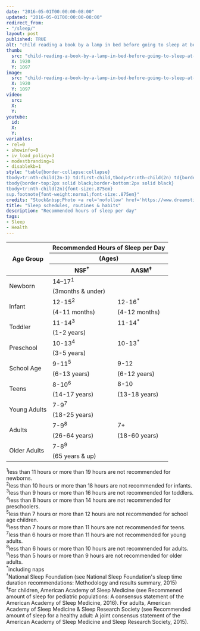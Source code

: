 ```yaml
---
date: "2016-05-01T00:00:00-08:00"
updated: "2016-05-01T00:00:00-08:00"
redirect_from:
- "/sleep/"
layout: post
published: TRUE
alt: "child reading a book by a lamp in bed before going to sleep at bedtime"
thumb:
  src: "child-reading-a-book-by-a-lamp-in-bed-before-going-to-sleep-at-bedtime.jpg"
  X: 1920
  Y: 1097
image:
  src: "child-reading-a-book-by-a-lamp-in-bed-before-going-to-sleep-at-bedtime.jpg"
  X: 1920
  Y: 1097
video:
  src:
  X:
  Y:
youtube:
  id:
  X:
  Y:
variables:
- rel=0
- showinfo=0
- iv_load_policy=3
- modestbranding=1
- disablekb=1
style: "table{border-collapse:collapse}
tbody>tr:nth-child(2n-1) td:first-child,tbody>tr:nth-child(2n) td{border-bottom:1px solid black}
tbody{border-top:2px solid black;border-bottom:2px solid black}
tbody>tr:nth-child(2n){font-size:.875em}
sup.footnote{font-weight:normal;font-size:.875em}"
credits: "Stock&nbsp;Photo <a rel='nofollow' href='https://www.dreamstime.com/stock-photo-preteen-handsome-boy-read-book-lamp-sleep-image58081725' target='_blank'>&copy;</a>&nbsp;Ulianna19970"
title: "Sleep schedules, routines & habits"
description: "Recommended hours of sleep per day"
tags:
- Sleep
- Health
---
```

<table class="center">
	<thead>
		<tr>
			<th rowspan="3">Age Group</th>
			<th colspan="2">Recommended Hours of Sleep per Day</th>
		</tr>
		<tr><th colspan="2">(Ages)</th></tr>
		<tr>
			<th>NSF<sup class="footnote">&dagger;</sup></th>
			<th>AASM<sup class="footnote">&Dagger;</sup></th>
		</tr>
	</thead>
	<tbody>
		<tr>
			<td rowspan="2">Newborn</td>
			<td>14–17<sup>1</sup></td>
			<td></td>
		</tr>
		<tr><td>(3months & under)</td><td></td></tr>
		<tr>
			<td rowspan="2">Infant</td>
			<td>12-15<sup>2</sup></td>
			<td>12-16<sup class="footnote">*</sup></td>
		</tr>
		<tr>
			<td>(4-11 months)</td>
			<td>(4-12 months)</td>
		</tr>
		<tr>
			<td rowspan="2">Toddler</td>
			<td>11-14<sup>3</sup></td>
			<td>11-14<sup class="footnote">*</sup></td>
		</tr>
		<tr><td colspan="2">(1-2 years)</td></tr>
		<tr>
			<td rowspan="2">Preschool</td>
			<td>10-13<sup>4</sup></td>
			<td>10-13<sup class="footnote">*</sup></td>
		</tr>
		<tr><td colspan="2">(3-5 years)</td></tr>
		<tr>
			<td rowspan="2">School Age<br></td>
			<td>9-11<sup>5</sup></td>
			<td>9-12</td>
		</tr>
		<tr>
			<td>(6-13 years)</td>
			<td>(6-12 years)</td>
		</tr>
		<tr>
			<td rowspan="2">Teens</td>
			<td>8-10<sup>6</sup></td>
			<td>8-10</td>
		</tr>
		<tr>
			<td>(14-17 years)</td>
			<td>(13-18 years)</td>
		</tr>
		<tr>
			<td rowspan="2">Young Adults</td>
			<td>7-9<sup>7</sup></td>
			<td></td>
		</tr>
		<tr>
			<td>(18-25 years)</td>
			<td></td>
		</tr>
		<tr>
			<td rowspan="2">Adults</td>
			<td>7-9<sup>8</sup></td>
			<td>7+</td>
		</tr>
		<tr>
			<td>(26-64 years)</td>
			<td>(18-60 years)</td>
		</tr>
		<tr>
			<td rowspan="2">Older Adults</td>
			<td>7-8<sup>9</sup></td>
			<td></td>
		</tr>
		<tr>
			<td>(65 years & up)</td>
			<td></td>
		</tr>
	</tbody>
</table>
<div>
	<sup>1</sup>less than 11 hours or more than 19 hours are not recommended for newborns.<br>
	<sup>2</sup>less than 10 hours or more than 18 hours are not recommended for infants.<br>
	<sup>3</sup>less than 9 hours or more than 16 hours are not recommended for toddlers.<br>
	<sup>4</sup>less than 8 hours or more than 14 hours are not recommended for preschoolers.<br>
	<sup>5</sup>less than 7 hours or more than 12 hours are not recommended for school age children.<br>
	<sup>6</sup>less than 7 hours or more than 11 hours are not recommended for teens.<br>
	<sup>7</sup>less than 6 hours or more than 11 hours are not recommended for young adults.<br>
	<sup>8</sup>less than 6 hours or more than 10 hours are not recommended for adults.<br>
	<sup>9</sup>less than 5 hours or more than 9 hours are not recommended for older adults.<br>
	<sup class="footnote">*</sup>including naps<br>
	<sup class="footnote">&dagger;</sup>National Sleep Foundation (see National Sleep Foundation's sleep time duration recommendations: Methodology and results summary, 2015)<br>
	<sup class="footnote">&Dagger;</sup>For children, American Academy of Sleep Medicine (see Recommened amount of sleep for pediatric populations: A consensus statement of the American Academy of Sleep Medicine, 2016). For adults, American Academy of Sleep Medicine & Sleep Research Society (see Recommended amount of sleep for a healthy adult: A joint consensus statement of the American Academy of Sleep Medicine and Sleep Research Society, 2015).
</div>
